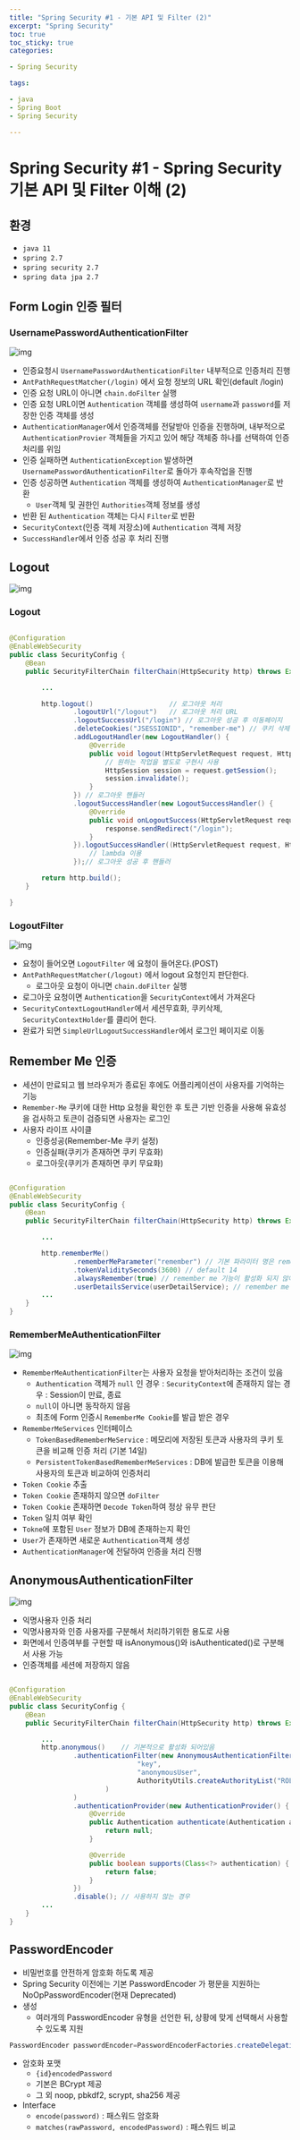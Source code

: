 ```yaml
---
title: "Spring Security #1 - 기본 API 및 Filter (2)"
excerpt: "Spring Security"
toc: true
toc_sticky: true
categories:

- Spring Security

tags:

- java
- Spring Boot
- Spring Security

---
```


# Spring Security #1 - Spring Security 기본 API 및 Filter 이해 (2)

## 환경

- `java 11`
- `spring 2.7`
- `spring security 2.7`
- `spring data jpa 2.7`

## Form Login 인증 필터

### UsernamePasswordAuthenticationFilter

![img](../assets/images/spring_security/01/username_password_authentication_filter.png)

- 인증요청시 `UsernamePasswordAuthenticationFilter` 내부적으로 인증처리 진행
- `AntPathRequestMatcher(/login)` 에서 요청 정보의 URL 확인(default /login)
- 인증 요청 URL이 아니면 `chain.doFilter` 실행
- 인증 요청 URL이면 `Authentication` 객체를 생성하여 `username`과 `password`를 저장한 인증 객체를 생성
- `AuthenticationManager`에서 인증객체를 전달받아 인증을 진행하며, 내부적으로 `AuthenticationProvier` 객체들을 가지고 있어 해당 객체중 하나를 선택하여 인증 처리를 위임
- 인증 실패하면 `AuthenticationException` 발생하면 `UsernamePasswordAuthenticationFilter`로 돌아가 후속작업을 진행
- 인증 성공하면 `Authentication` 객체를 생성하여 `AuthenticationManager`로 반환
    - `User`객체 및 권한인 `Authorities`객체 정보를 생성
- 반환 된 `Authentication` 객체는 다시 `Filter`로 반환
- `SecurityContext`(인증 객체 저장소)에 `Authentication` 객체 저장
- `SuccessHandler`에서 인증 성공 후 처리 진행

## Logout

![img](../assets/images/spring_security/01/form_log_out.png)

### Logout

```java

@Configuration
@EnableWebSecurity
public class SecurityConfig {
    @Bean
    public SecurityFilterChain filterChain(HttpSecurity http) throws Exception {

        ...

        http.logout()                   // 로그아웃 처리
                .logoutUrl("/logout")   // 로그아웃 처리 URL
                .logoutSuccessUrl("/login") // 로그아웃 성공 후 이동페이지
                .deleteCookies("JSESSIONID", "remember-me") // 쿠키 삭제
                .addLogoutHandler(new LogoutHandler() {
                    @Override
                    public void logout(HttpServletRequest request, HttpServletResponse response, Authentication authentication) {
                        // 원하는 작업을 별도로 구현시 사용
                        HttpSession session = request.getSession();
                        session.invalidate();
                    }
                }) // 로그아웃 핸들러
                .logoutSuccessHandler(new LogoutSuccessHandler() {
                    @Override
                    public void onLogoutSuccess(HttpServletRequest request, HttpServletResponse response, Authentication authentication) throws IOException, ServletException {
                        response.sendRedirect("/login");
                    }
                }).logoutSuccessHandler((HttpServletRequest request, HttpServletResponse response, Authentication authentication) -> {
                    // lambda 이용 
                });// 로그아웃 성공 후 핸들러

        return http.build();
    }

}

```

### LogoutFilter

![img](../assets/images/spring_security/01/logout_page_url.png)

- 요청이 들어오면 `LogoutFilter` 에 요청이 들어온다.(POST)
- `AntPathRequestMatcher(/logout)` 에서 logout 요청인지 판단한다.
    - 로그아웃 요청이 아니면 `chain.doFilter` 실행
- 로그아웃 요청이면 `Authentication`을 `SecurityContext`에서 가져온다
- `SecurityContextLogoutHandler`에서 세션무효화, 쿠키삭제, `SecurityContextHolder`를 클리어 한다.
- 완료가 되면 `SimpleUrlLogoutSuccessHandler`에서 로그인 페이지로 이동

## Remember Me 인증

- 세션이 만료되고 웹 브라우저가 종료된 후에도 어플리케이션이 사용자를 기억하는 기능
- `Remember-Me` 쿠키에 대한 Http 요청을 확인한 후 토큰 기반 인증을 사용해 유효성을 검사하고 토큰이 검증되면 사용자는 로그인
- 사용자 라이프 사이클
    - 인증성공(Remember-Me 쿠키 설정)
    - 인증실패(쿠키가 존재하면 쿠키 무효화)
    - 로그아웃(쿠키가 존재하면 쿠키 무요화)

```java

@Configuration
@EnableWebSecurity
public class SecurityConfig {
    @Bean
    public SecurityFilterChain filterChain(HttpSecurity http) throws Exception {

        ...

        http.rememberMe()
                .rememberMeParameter("remember") // 기본 파라미터 명은 remember-me (check box의 parameter)
                .tokenValiditySeconds(3600) // default 14
                .alwaysRemember(true) // remember me 기능이 활성화 되지 않아도 항상 실행
                .userDetailsService(userDetailService); // remember me 설정시 반드시 필요한 설정, 사용자 정보 가져오기 위한
        ...
    }
}
```

### RememberMeAuthenticationFilter

![img](../assets/images/spring_security/01/remember_me_filter.png)

- `RememberMeAuthenticationFilter`는 사용자 요청을 받아처리하는 조건이 있음
    - `Authentication` 객체가 `null` 인 경우 : `SecurityContext`에 존재하지 않는 경우 : Session이 만료, 종료
    - `null`이 아니면 동작하지 않음
    - 최초에 Form 인증시 `RememberMe Cookie`를 발급 받은 경우
- `RememberMeServices` 인터페이스
    - `TokenBasedRememberMeService` : 메모리에 저장된 토큰과 사용자의 쿠키 토큰을 비교해 인증 처리 (기본 14일)
    - `PersistentTokenBasedRememberMeServices` : DB에 발급한 토큰을 이용해 사용자의 토큰과 비교하여 인증처리
- `Token Cookie` 추출
- `Token Cookie` 존재하지 않으면 `doFilter`
- `Token Cookie` 존재하면 `Decode Token`하여 정상 유무 판단
- `Token` 일치 여부 확인
- `Tokne`에 포함된 `User` 정보가 DB에 존재하는지 확인
- `User`가 존재하면 새로운 `Authentication`객체 생성
- `AuthenticationManager`에 전달하여 인증을 처리 진행

## AnonymousAuthenticationFilter

![img](../assets/images/spring_security/01/anonymous_authentication_filter.png)

- 익명사용자 인증 처리
- 익명사용자와 인증 사용자를 구분해서 처리하기위한 용도로 사용
- 화면에서 인증여부를 구현할 때 isAnonymous()와 isAuthenticated()로 구분해서 사용 가능
- 인증객체를 세션에 저장하지 않음

```java

@Configuration
@EnableWebSecurity
public class SecurityConfig {
    @Bean
    public SecurityFilterChain filterChain(HttpSecurity http) throws Exception {

        ...
        http.anonymous()    // 기본적으로 활성화 되어있음
                .authenticationFilter(new AnonymousAuthenticationFilter(
                                "key",
                                "anonymousUser",
                                AuthorityUtils.createAuthorityList("ROLE_ANONYMOUS")
                        )
                )
                .authenticationProvider(new AuthenticationProvider() {
                    @Override
                    public Authentication authenticate(Authentication authentication) throws AuthenticationException {
                        return null;
                    }

                    @Override
                    public boolean supports(Class<?> authentication) {
                        return false;
                    }
                })
                .disable(); // 사용하지 않는 경우
        ...
    }
}
```

## PasswordEncoder

- 비밀번호를 안전하게 암호화 하도록 제공
- Spring Security 이전에는 기본 PasswordEncoder 가 평문을 지원하는 NoOpPasswordEncoder(현재 Deprecated)
- 생성
    - 여러개의 PasswordEncoder 유형을 선언한 뒤, 상황에 맞게 선택해서 사용할수 있도록 지원

```java
PasswordEncoder passwordEncoder=PasswordEncoderFactories.createDelegatingPasswordEncoder();
```

- 암호화 포맷
  - `{id}encodedPassword`
  - 기본은 BCrypt 제공
  - 그 외 noop, pbkdf2, scrypt, sha256 제공
- Interface
  - `encode(password)` : 패스워드 암호화
  - `matches(rawPassword, encodedPassword)` : 패스워드 비교
